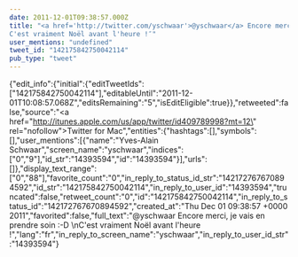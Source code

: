 ```yaml
---
date: 2011-12-01T09:38:57.000Z
title: "<a href='http://twitter.com/yschwaar'>@yschwaar</a> Encore merci, je vais en prendre soin :-D 
C'est vraiment Noël avant l'heure !″"
user_mentions: "undefined"
tweet_id: "142175842750042114"
pub_type: "tweet"
---
```

{"edit_info":{"initial":{"editTweetIds":["142175842750042114"],"editableUntil":"2011-12-01T10:08:57.068Z","editsRemaining":"5","isEditEligible":true}},"retweeted":false,"source":"<a href=\"http://itunes.apple.com/us/app/twitter/id409789998?mt=12\" rel=\"nofollow\">Twitter for Mac</a>","entities":{"hashtags":[],"symbols":[],"user_mentions":[{"name":"Yves-Alain Schwaar","screen_name":"yschwaar","indices":["0","9"],"id_str":"14393594","id":"14393594"}],"urls":[]},"display_text_range":["0","88"],"favorite_count":"0","in_reply_to_status_id_str":"142172767670894592","id_str":"142175842750042114","in_reply_to_user_id":"14393594","truncated":false,"retweet_count":"0","id":"142175842750042114","in_reply_to_status_id":"142172767670894592","created_at":"Thu Dec 01 09:38:57 +0000 2011","favorited":false,"full_text":"@yschwaar Encore merci, je vais en prendre soin :-D \nC'est vraiment Noël avant l'heure !","lang":"fr","in_reply_to_screen_name":"yschwaar","in_reply_to_user_id_str":"14393594"}
